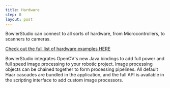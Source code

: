 ```yaml
---
title: Hardware
step: 0
layout: post
---
```


BowlerStudio can connect to all sorts of hardware, from Microcontrollers, to scanners to cameras. 

[Check out the full list of hardware examples HERE](/Bowler-Studio-Hardware/DyIOScripting/)

BowlerStudio integrates OpenCV's new Java bindings to add full power and full speed image processing to your robotic project. 
Image processing objects can be chained together to form processing pipelines. All default Haar cascades are bundled in the application, and the full API is available in the scripting interface to add custom image processors. 




<script src="https://gist.github.com/madhephaestus/4db9defef935e2905690.js"></script>
